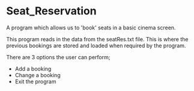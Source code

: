# Seat_Reservation
A program which allows us to 'book' seats in a basic cinema screen.

This program reads in the data from the seatRes.txt file. This is where the previous bookings are stored and loaded when required by the program.

There are 3 options the user can perform;
  - Add a booking
  - Change a booking
  - Exit the program
